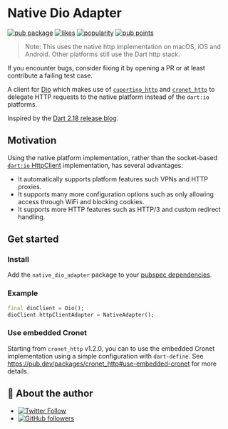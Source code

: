 # Native Dio Adapter

[![pub package](https://img.shields.io/pub/v/native_dio_adapter.svg)](https://pub.dev/packages/native_dio_adapter)
[![likes](https://img.shields.io/pub/likes/native_dio_adapter)](https://pub.dev/packages/native_dio_adapter/score)
[![popularity](https://img.shields.io/pub/popularity/native_dio_adapter)](https://pub.dev/packages/native_dio_adapter/score)
[![pub points](https://img.shields.io/pub/points/native_dio_adapter)](https://pub.dev/packages/native_dio_adapter/score)

> Note: This uses the native http implementation on macOS, iOS and Android.
> Other platforms still use the Dart http stack.

If you encounter bugs, consider fixing it by opening a PR or at least contribute a failing test case.

A client for [Dio](https://pub.dev/packages/dio) which makes use of
[`cupertino_http`](https://pub.dev/packages/cupertino_http) and
[`cronet_http`](https://pub.dev/packages/cronet_http)
to delegate HTTP requests to the native platform instead of the `dart:io` platforms.

Inspired by the [Dart 2.18 release blog](https://medium.com/dartlang/dart-2-18-f4b3101f146c).

## Motivation

Using the native platform implementation, rather than the socket-based
[`dart:io` HttpClient](https://api.dart.dev/stable/dart-io/HttpClient-class.html) implementation,
has several advantages:

- It automatically supports platform features such VPNs and HTTP proxies.
- It supports many more configuration options such as only allowing access through WiFi and blocking cookies.
- It supports more HTTP features such as HTTP/3 and custom redirect handling.

## Get started

### Install

Add the `native_dio_adapter` package to your
[pubspec dependencies](https://pub.dev/packages/native_dio_adapter/install).

### Example

```dart
final dioClient = Dio();
dioClient.httpClientAdapter = NativeAdapter();
```

### Use embedded Cronet

Starting from `cronet_http` v1.2.0,
you can to use the embedded Cronet implementation
using a simple configuration with `dart-define`.
See https://pub.dev/packages/cronet_http#use-embedded-cronet
for more details.

## 📣 About the author

- [![Twitter Follow](https://img.shields.io/twitter/follow/ue_man?style=social)](https://twitter.com/ue_man)
- [![GitHub followers](https://img.shields.io/github/followers/ueman?style=social)](https://github.com/ueman)
